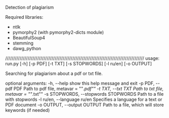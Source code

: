 Detection of plagiarism 

Required libraries:
- ntlk
- pymorphy2 (with pymorphy2-dicts module)
- BeautifulSoup4
- stemming
- dawg_python

///////////////////////////////////////////////////////////////////////////////////////
usage: run.py [-h] [-p PDF] [-t TXT] [-s STOPWORDS] [-l ru/en] [-o OUTPUT]

Searching for plagiarism about a pdf or txt file.

optional arguments:
  -h, --help            show this help message and exit
  -p PDF, --pdf PDF     Path to pdf file, metavar = ""*.pdf""
  -t TXT, --txt TXT     Path to txt file, metavar = ""*.txt""
  -s STOPWORDS, --stopwords STOPWORDS
                        Path to a file with stopwords
  -l ru/en, --language ru/en
                        Specifies a language for a text or PDF document
  -o OUTPUT, --output OUTPUT
                        Path to a file, which will store keywords (if needed)
